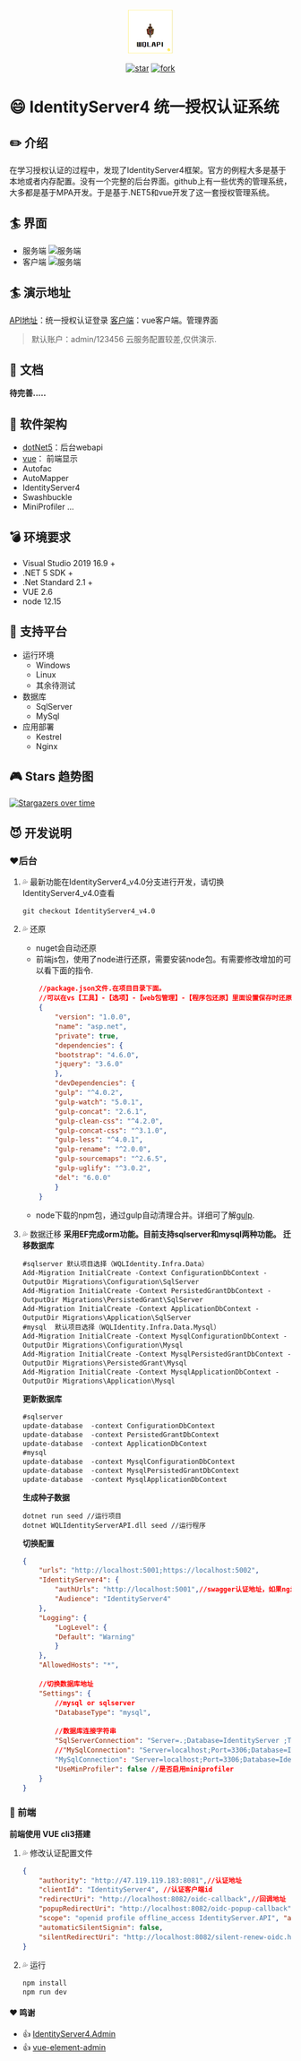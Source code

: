 <p></p>
<p></p>

<p align="center">
<img src="/Web/IdentityServerSites/src/assets//imgs/wqlapi.png" height="80"/>
</p>
<div align="center">  

[![star](https://gitee.com/wangqianlong1993/IdentityServer4/badge/star.svg)](https://gitee.com/wangqianlong1993/IdentityServer4.git) [![fork](https://gitee.com/wangqianlong1993/IdentityServer4/badge/fork.svg)](https://gitee.com/wangqianlong1993/IdentityServer4.git)

</div>

# :smile: IdentityServer4 统一授权认证系统

##  :pencil2:  介绍
在学习授权认证的过程中，发现了IdentityServer4框架。官方的例程大多是基于本地或者内存配置。没有一个完整的后台界面。github上有一些优秀的管理系统，大多都是基于MPA开发。于是基于.NET5和vue开发了这一套授权管理系统。

## :surfer: 界面
- 服务端
![服务端](/doc/imgs/server.bmp)
- 客户端
![服务端](/doc/imgs/client.bmp)
## :surfer: 演示地址
[API地址](http://47.119.119.183:8081/)：统一授权认证登录
[客户端](http://47.119.119.183:8082/)：vue客户端。管理界面
>默认账户：admin/123456
>云服务配置较差,仅供演示.

## :orange_book: 文档
**待完善.....**

## :pushpin: 软件架构
- [dotNet5](https://docs.microsoft.com/zh-cn/dotnet/)：后台webapi
- [vue](https://cn.vuejs.org/)： 前端显示
- Autofac  
- AutoMapper  
- IdentityServer4  
- Swashbuckle  
- MiniProfiler
...
## :bomb: 环境要求

- Visual Studio 2019 16.9 +
- .NET 5 SDK +
- .Net Standard 2.1 +
- VUE 2.6
- node 12.15

## :dart: 支持平台

- 运行环境
  - Windows
  - Linux
  - 其余待测试
- 数据库
  - SqlServer
  - MySql
- 应用部署
  - Kestrel
  - Nginx

## :video_game: Stars 趋势图

[![Stargazers over time](https://whnb.wang/stars/wangqianlong1993/IdentityServer4?e=43200)](https://whnb.wang/dotnetchina/Furion?e=43200)
## :smiling_imp: 开发说明
### :heart:后台
1. :sweat_drops: 最新功能在IdentityServer4_v4.0分支进行开发，请切换IdentityServer4_v4.0查看
    ```
    git checkout IdentityServer4_v4.0
    ```
2. :sweat_drops: 还原
    - nuget会自动还原
    - 前端js包，使用了node进行还原，需要安装node包。有需要修改增加的可以看下面的指令.
    ```json
        //package.json文件.在项目目录下面。
        //可以在vs【工具】-【选项】-【web包管理】-【程序包还原】里面设置保存时还原。vs会根据里面的版本自动下载
        {
            "version": "1.0.0",
            "name": "asp.net",
            "private": true,
            "dependencies": {
            "bootstrap": "4.6.0",
            "jquery": "3.6.0"
            },
            "devDependencies": {
            "gulp": "^4.0.2",
            "gulp-watch": "5.0.1",
            "gulp-concat": "2.6.1",
            "gulp-clean-css": "^4.2.0",
            "gulp-concat-css": "^3.1.0",
            "gulp-less": "^4.0.1",
            "gulp-rename": "^2.0.0",
            "gulp-sourcemaps": "^2.6.5",
            "gulp-uglify": "^3.0.2",
            "del": "6.0.0"
            }
        }
    ```
    - node下载的npm包，通过gulp自动清理合并。详细可了解[gulp](https://www.gulpjs.com.cn/).

3. :sweat_drops: 数据迁移
**采用EF完成orm功能。目前支持sqlserver和mysql两种功能。**
    **迁移数据库**
    ```
    #sqlserver 默认项目选择（WQLIdentity.Infra.Data）
    Add-Migration InitialCreate -Context ConfigurationDbContext -OutputDir Migrations\Configuration\SqlServer
    Add-Migration InitialCreate -Context PersistedGrantDbContext -OutputDir Migrations\PersistedGrant\SqlServer
    Add-Migration InitialCreate -Context ApplicationDbContext -OutputDir Migrations\Application\SqlServer
    #mysql  默认项目选择（WQLIdentity.Infra.Data.Mysql）
    Add-Migration InitialCreate -Context MysqlConfigurationDbContext -OutputDir Migrations\Configuration\Mysql
    Add-Migration InitialCreate -Context MysqlPersistedGrantDbContext -OutputDir Migrations\PersistedGrant\Mysql
    Add-Migration InitialCreate -Context MysqlApplicationDbContext -OutputDir Migrations\Application\Mysql
    ```
    **更新数据库**  
    ```
    #sqlserver
    update-database  -context ConfigurationDbContext
    update-database  -context PersistedGrantDbContext
    update-database  -context ApplicationDbContext
    #mysql
    update-database  -context MysqlConfigurationDbContext
    update-database  -context MysqlPersistedGrantDbContext
    update-database  -context MysqlApplicationDbContext
    ```
    **生成种子数据**
    ```
    dotnet run seed //运行项目
    dotnet WQLIdentityServerAPI.dll seed //运行程序
    ```
    **切换配置**
    ```json
    {
        "urls": "http://localhost:5001;https://localhost:5002",
        "IdentityServer4": {
            "authUrls": "http://localhost:5001",//swagger认证地址，如果nginx更改了，需要配置为服务端发布地址
            "Audience": "IdentityServer4"
        },
        "Logging": {
            "LogLevel": {
            "Default": "Warning"
            }
        },
        "AllowedHosts": "*",

        //切换数据库地址
        "Settings": {
            //mysql or sqlserver
            "DatabaseType": "mysql",

            //数据库连接字符串
            "SqlServerConnection": "Server=.;Database=IdentityServer ;Trusted_Connection=True;MultipleActiveResultSets=true",
            //"MySqlConnection": "Server=localhost;Port=3306;Database=IdentityServer;Uid=root;Pwd=xiucaibbx0528;"
            "MySqlConnection": "Server=localhost;Port=3306;Database=IdentityServer;Uid=wql;Pwd=asdfghjkl;",
            "UseMinProfiler": false //是否启用miniprofiler
        }
    }

    ```
### :green_heart: 前端
 **前端使用 VUE cli3搭建**  
1. :sweat_drops: 修改认证配置文件
    ```json
    {
        "authority": "http://47.119.119.183:8081",//认证地址
        "clientId": "IdentityServer4", //认证客户端id
        "redirectUri": "http://localhost:8082/oidc-callback",//回调地址
        "popupRedirectUri": "http://localhost:8082/oidc-popup-callback", "responseType": "id_token token", //认证类型
        "scope": "openid profile offline_access IdentityServer.API", "automaticSilentRenew": true,
        "automaticSilentSignin": false, 
        "silentRedirectUri": "http://localhost:8082/silent-renew-oidc.html" , "post_logout_redirect_uri": "http://localhost:8082" //退出回调地址
    }
    ```
2. :sweat_drops: 运行
    ```
    npm install 
    npm run dev
    ```




#### :heart: 鸣谢
- :+1: [IdentityServer4.Admin]( https://github.com/skoruba/IdentityServer4.Admin)
- :+1: [vue-element-admin ](https://gitee.com/panjiachen/vue-element-admin)
